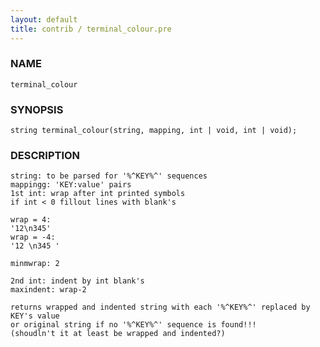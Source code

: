 ```yaml
---
layout: default
title: contrib / terminal_colour.pre
---
```


### NAME

    terminal_colour

### SYNOPSIS

    string terminal_colour(string, mapping, int | void, int | void);

### DESCRIPTION

    string: to be parsed for '%^KEY%^' sequences
    mappingg: 'KEY:value' pairs
    1st int: wrap after int printed symbols
    if int < 0 fillout lines with blank's

    wrap = 4:
    '12\n345'
    wrap = -4:
    '12 \n345 '

    minmwrap: 2

    2nd int: indent by int blank's
    maxindent: wrap-2

    returns wrapped and indented string with each '%^KEY%^' replaced by KEY's value
    or original string if no '%^KEY%^' sequence is found!!!
    (shoudln't it at least be wrapped and indented?)
